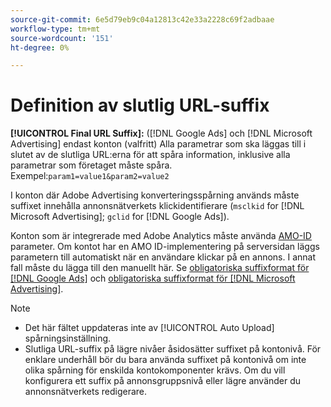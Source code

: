 ```yaml
---
source-git-commit: 6e5d79eb9c04a12813c42e33a2228c69f2adbaae
workflow-type: tm+mt
source-wordcount: '151'
ht-degree: 0%

---
```

# Definition av slutlig URL-suffix

<!-- Used in many places; in inventory feed templates, it's actually called "Campaign Final URL Suffix," but leaving this generic anyway since it's a paragraph-level include file -->

**[!UICONTROL Final URL Suffix]:** ([!DNL Google Ads] och [!DNL Microsoft Advertising] endast konton (valfritt) Alla parametrar som ska läggas till i slutet av de slutliga URL:erna för att spåra information, inklusive alla parametrar som företaget måste spåra. Exempel:`param1=value1&param2=value2`

I konton där Adobe Advertising konverteringsspårning används måste suffixet innehålla annonsnätverkets klickidentifierare (`msclkid` for [!DNL Microsoft Advertising]; `gclid` for [!DNL Google Ads]).

Konton som är integrerade med Adobe Analytics måste använda [AMO-ID](/help/integrations/analytics/ids.md) parameter. Om kontot har en AMO ID-implementering på serversidan läggs parametern till automatiskt när en användare klickar på en annons. I annat fall måste du lägga till den manuellt här. Se [obligatoriska suffixformat för [!DNL Google Ads]](/help/search-social-commerce/tracking/formats-click-tracking-google.md) och [obligatoriska suffixformat för [!DNL Microsoft Advertising]](/help/search-social-commerce/tracking/formats-click-tracking-microsoft.md).

>[!NOTE]
>
>* Det här fältet uppdateras inte av [!UICONTROL Auto Upload] spårningsinställning.
>* Slutliga URL-suffix på lägre nivåer åsidosätter suffixet på kontonivå. För enklare underhåll bör du bara använda suffixet på kontonivå om inte olika spårning för enskilda kontokomponenter krävs. Om du vill konfigurera ett suffix på annonsgruppsnivå eller lägre använder du annonsnätverkets redigerare.
